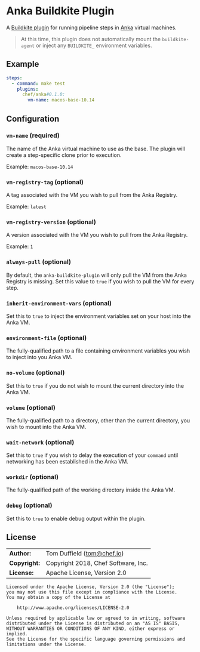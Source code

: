 # Anka Buildkite Plugin

A [Buildkite plugin](https://buildkite.com/docs/agent/v3/plugins) for running pipeline steps in [Anka](https://ankadoc.bitbucket.io/#introduction) virtual machines.

> At this time, this plugin does not automatically mount the `buildkite-agent` or inject any `BUILDKITE_` environment variables.

## Example

```yml
steps:
  - command: make test
    plugins:
      chef/anka#0.1.0:
        vm-name: macos-base-10.14
```

## Configuration

### `vm-name` (required)

The name of the Anka virtual machine to use as the base. The plugin will create a step-specific clone prior to execution.

Example: `macos-base-10.14`

### `vm-registry-tag` (optional)

A tag associated with the VM you wish to pull from the Anka Registry.

Example: `latest`

### `vm-registry-version` (optional)

A version associated with the VM you wish to pull from the Anka Registry.

Example: `1`

### `always-pull` (optional)

By default, the `anka-buildkite-plugin` will only pull the VM from the Anka Registry is missing. Set this value to `true` if you wish to pull the VM for every step.

### `inherit-environment-vars` (optional)

Set this to `true` to inject the environment variables set on your host into the Anka VM.

### `environment-file` (optional)

The fully-qualified path to a file containing environment variables you wish to inject into you Anka VM.

### `no-volume` (optional)

Set this to `true` if you do not wish to mount the current directory into the Anka VM.

### `volume` (optional)

The fully-qualified path to a directory, other than the current directory, you wish to mount into the Anka VM.

### `wait-network` (optional)

Set this to `true` if you wish to delay the execution of your `command` until networking has been established in the Anka VM.

### `workdir` (optional)

The fully-qualified path of the working directory inside the Anka VM.

### `debug` (optional)

Set this to `true` to enable debug output within the plugin.

## License

|                      |                                          |
|:---------------------|:-----------------------------------------|
| **Author:**          | Tom Duffield (<tom@chef.io>)
| **Copyright:**       | Copyright 2018, Chef Software, Inc.
| **License:**         | Apache License, Version 2.0

```
Licensed under the Apache License, Version 2.0 (the "License");
you may not use this file except in compliance with the License.
You may obtain a copy of the License at

    http://www.apache.org/licenses/LICENSE-2.0

Unless required by applicable law or agreed to in writing, software
distributed under the License is distributed on an "AS IS" BASIS,
WITHOUT WARRANTIES OR CONDITIONS OF ANY KIND, either express or implied.
See the License for the specific language governing permissions and
limitations under the License.
```
